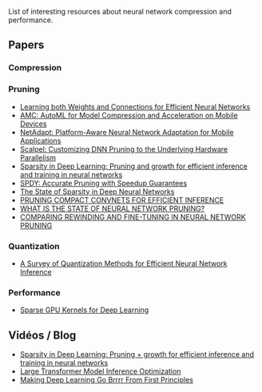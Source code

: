 List of interesting resources about neural network compression and performance.  

## Papers

### Compression

### Pruning
- [Learning both Weights and Connections for Efficient
Neural Networks](https://arxiv.org/pdf/1506.02626.pdf)
- [AMC: AutoML for Model Compression
and Acceleration on Mobile Devices](https://arxiv.org/pdf/1802.03494.pdf)
- [NetAdapt: Platform-Aware Neural Network
Adaptation for Mobile Applications](https://arxiv.org/pdf/1804.03230.pdf)
- [Scalpel: Customizing DNN Pruning to the Underlying
Hardware Parallelism](https://cgi.luddy.indiana.edu/~lukefahr/papers/jiecaoyu_isca17.pdf)
- [Sparsity in Deep Learning: Pruning and growth for efficient inference and training in neural networks](https://dl.acm.org/doi/pdf/10.5555/3546258.3546499)
- [SPDY: Accurate Pruning with Speedup Guarantees](https://arxiv.org/pdf/2201.13096.pdf)
- [The State of Sparsity in Deep Neural Networks](https://arxiv.org/pdf/1902.09574.pdf)
- [PRUNING COMPACT CONVNETS FOR EFFICIENT INFERENCE](https://arxiv.org/pdf/2301.04502.pdf)
- [WHAT IS THE STATE OF NEURAL NETWORK PRUNING?](https://arxiv.org/pdf/2003.03033.pdf)
- [COMPARING REWINDING AND FINE-TUNING
IN NEURAL NETWORK PRUNING](https://arxiv.org/pdf/2003.02389.pdf)

### Quantization

- [A Survey of Quantization Methods for Efficient
Neural Network Inference](https://arxiv.org/pdf/2103.13630.pdf)

### Performance
- [Sparse GPU Kernels for Deep Learning](https://arxiv.org/pdf/2006.10901.pdf)

## Vidéos / Blog
- [Sparsity in Deep Learning: Pruning + growth for efficient inference and training in neural networks](https://www.youtube.com/watch?v=H7-p3OWPpEI)
- [Large Transformer Model Inference Optimization](https://lilianweng.github.io/posts/2023-01-10-inference-optimization/)
- [Making Deep Learning Go Brrrr From First Principles](https://horace.io/brrr_intro.html)